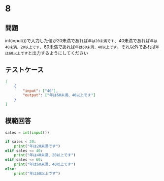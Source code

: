 # 8

## 問題

int(input())で入力した値が20未満であれば`年は20未満です`、40未満であれば`年は40未満、20以上です`、60未満であれば`年は60未満、40以上です`、それ以外であれば`年は60以上です`と出力するようにしてください

## テストケース

```json
[
	{
		"input": ["46"],
		"output": ["年は60未満、40以上です"]
  	}
]
```

## 模範回答
```python
sales = int(input())

if sales < 20:
	print("年は20未満です")
elif sales <= 40:
	print("年は40未満、20以上です")
elif sales <= 60:
	print("年は60未満、40以上です")
else:
	print("年は60以上です")
```